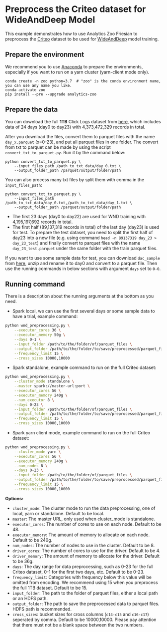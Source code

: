 # Preprocess the Criteo dataset for WideAndDeep Model
This example demonstrates how to use Analytics Zoo Friesian to preprocess the 
[Criteo](https://ailab.criteo.com/download-criteo-1tb-click-logs-dataset/) dataset to be used for [WideAndDeep](https://arxiv.org/abs/1606.07792) model training.

## Prepare the environment
We recommend you to use [Anaconda](https://www.anaconda.com/distribution/#linux) to prepare the environments, especially if you want to run on a yarn cluster (yarn-client mode only).
```
conda create -n zoo python=3.7  # "zoo" is the conda environment name, you can use any name you like.
conda activate zoo
pip install --pre --upgrade analytics-zoo
```

## Prepare the data
You can download the full __1TB__ Click Logs dataset from [here](https://ailab.criteo.com/download-criteo-1tb-click-logs-dataset/), which includes data of 24 days (day0 to day23) with 4,373,472,329 records in total.

After you download the files, convert them to parquet files with the name `day_x.parquet` (x=0-23), and put all parquet files in one folder. The convert from txt to parquet can be made by using the script `convert_txt_to_parquet.py`. Run it by the command below:
```
python convert_txt_to_parquet.py \
    --input_files_path /path_to_txt_data/day_0.txt \
    --output_folder_path /parquet/output/folder/path
```

You can also process many txt files by split them with comma in the `input_files_path`:
```
python convert_txt_to_parquet.py \
    --input_files_path /path_to_txt_data/day_0.txt,/path_to_txt_data/day_1.txt \
    --output_folder_path /parquet/output/folder/path
```

- The first 23 days (day0 to day22) are used for WND training with 4,195,197,692 records in total.
- The first half (89,137,319 records in total) of the last day (day23) is used for test. To prepare the test dataset, you need to split the first half of day23 into a new file (e.g. using command `head -n 89137319 day_23 > day_23_test`) and finally convert to parquet files with the name `day_23_test.parquet` under the same folder with the train parquet files.

If you want to use some sample data for test, you can download `dac_sample` from [here](https://labs.criteo.com/2014/02/download-dataset/), unzip and rename it to day0 and convert to a parquet file. Then use the running commands in below sections with argument `days` set to `0-0`.

## Running command

There is a description about the running arguments at the bottom as you need.

* Spark local, we can use the first several days or some sample data to have a trial, example command:
```bash
python wnd_preprocessing.py \
    --executor_cores 36 \
    --executor_memory 50g \
    --days 0-1 \
    --input_folder /path/to/the/folder/of/parquet_files \
    --output_folder /path/to/the/folder/to/save/preprocessed/parquet_files \
    --frequency_limit 15 \
    --cross_sizes 10000,10000
```

* Spark standalone, example command to run on the full Criteo dataset:
```bash
python wnd_preprocessing.py \
    --cluster_mode standalone \
    --master spark://master-url:port \
    --executor_cores 56 \
    --executor_memory 240g \
    --num_executor 8 \
    --days 0-23 \
    --input_folder /path/to/the/folder/of/parquet_files \
    --output_folder /path/to/the/folder/to/save/preprocessed/parquet_files \
    --frequency_limit 15 \
    --cross_sizes 10000,10000
```

* Spark yarn client mode, example command to run on the full Criteo dataset:
```bash
python wnd_preprocessing.py \
    --cluster_mode yarn \
    --executor_cores 56 \
    --executor_memory 240g \
    --num_nodes 8 \
    --days 0-23 \
    --input_folder /path/to/the/folder/of/parquet_files \
    --output_folder /path/to/the/folder/to/save/preprocessed/parquet_files \
    --frequency_limit 15 \
    --cross_sizes 10000,10000
```

__Options:__
* `cluster_mode`: The cluster mode to run the data preprocessing, one of local, yarn or standalone. Default to be local.
* `master`: The master URL, only used when cluster_mode is standalone.
* `executor_cores`: The number of cores to use on each node. Default to be 48.
* `executor_memory`: The amount of memory to allocate on each node. Default to be 240g.
* `num_nodes`: The number of nodes to use in the cluster. Default to be 8.
* `driver_cores`: The number of cores to use for the driver. Default to be 4.
* `driver_memory`: The amount of memory to allocate for the driver. Default to be 36g.
* `days`: The day range for data preprocessing, such as 0-23 for the full Criteo dataset, 0-1 for the first two days, etc. Default to be 0-23.
* `frequency_limit`: Categories with frequency below this value will be omitted from encoding. We recommend using 15 when you preprocess the full 1TB dataset. Default to be 15.
* `input_folder`: The path to the folder of parquet files, either a local path or an HDFS path.
* `output_folder`: The path to save the preprocessed data to parquet files. HDFS path is recommended.
* `cross_sizes`: bucket sizes for cross columns (`c14-c15` and `c16-c17`) seperated by comma. Default to be 10000,10000. Please pay attention that there must not be a blank space between the two numbers.

